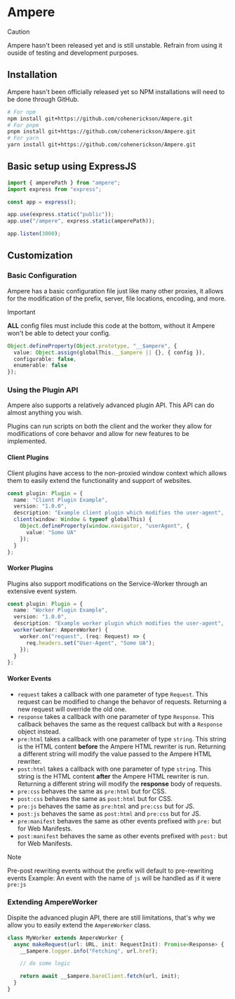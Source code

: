 # Ampere

> [!CAUTION]  
> Ampere hasn't been released yet and is still unstable. Refrain from using it ouside of testing and development purposes.

## Installation

Ampere hasn't been officially released yet so NPM installations will need to be done through GitHub.

```bash
# For npm
npm install git+https://github.com/cohenerickson/Ampere.git
# For pnpm
pnpm install git+https://github.com/cohenerickson/Ampere.git
# For yarn
yarn install git+https://github.com/cohenerickson/Ampere.git
```

## Basic setup using ExpressJS

```ts
import { amperePath } from "ampere";
import express from "express";

const app = express();

app.use(express.static("public"));
app.use("/ampere", express.static(amperePath));

app.listen(3000);
```

## Customization

### Basic Configuration

Ampere has a basic configuration file just like many other proxies, it allows for the modification of the prefix, server, file locations, encoding, and more.

> [!IMPORTANT]  
> **ALL** config files must include this code at the bottom, without it Ampere won't be able to detect your config.
>
> ```ts
> Object.defineProperty(Object.prototype, "__$ampere", {
>   value: Object.assign(globalThis.__$ampere || {}, { config }),
>   configurable: false,
>   enumerable: false
> });
> ```

### Using the Plugin API

Ampere also supports a relatively advanced plugin API. This API can do almost anything you wish.

Plugins can run scripts on both the client and the worker they allow for modifications of core behavor and allow for new features to be implemented.

#### Client Plugins

Client plugins have access to the non-proxied window context which allows them to easily extend the functionality and support of websites.

```ts
const plugin: Plugin = {
  name: "Client Plugin Example",
  version: "1.0.0",
  description: "Example client plugin which modifies the user-agent",
  client(window: Window & typeof globalThis) {
    Object.defineProperty(window.navigator, "userAgent", {
      value: "Some UA"
    });
  }
};
```

#### Worker Plugins

Plugins also support modifications on the Service-Worker through an extensive event system.

```ts
const plugin: Plugin = {
  name: "Worker Plugin Example",
  version: "1.0.0",
  description: "Example worker plugin which modifies the user-agent",
  worker(worker: AmpereWorker) {
    worker.on("request", (req: Request) => {
      req.headers.set("User-Agent", "Some UA");
    });
  }
};
```

#### Worker Events

- `request` takes a callback with one parameter of type `Request`. This request can be modified to change the behavor of requests. Returning a new request will override the old one.
- `response` takes a callback with one parameter of type `Response`. This callback behaves the same as the request callback but with a `Response` object instead.
- `pre:html` takes a callback with one parameter of type `string`. This string is the HTML content **before** the Ampere HTML rewriter is run. Returning a different string will modify the value passed to the Ampere HTML rewriter.
- `post:html` takes a callback with one parameter of type `string`. This string is the HTML content **after** the Ampere HTML rewriter is run. Returning a different string will modify the **response** body of requests.
- `pre:css` behaves the same as `pre:html` but for CSS.
- `post:css` behaves the same as `post:html` but for CSS.
- `pre:js` behaves the same as `pre:html` and `pre:css` but for JS.
- `post:js` behaves the same as `post:html` and `pre:css` but for JS.
- `pre:manifest` behaves the same as other events prefixed with `pre:` but for Web Manifests.
- `post:manifest` behaves the same as other events prefixed with `post:` but for Web Manifests.

> [!NOTE]  
> Pre-post rewriting events without the prefix will default to pre-rewriting events
> Example: An event with the name of `js` will be handled as if it were `pre:js`

### Extending AmpereWorker

Dispite the advanced plugin API, there are still limitations, that's why we allow you to easily extend the `AmpereWorker` class.

```ts
class MyWorker extends AmpereWorker {
  async makeRequest(url: URL, init: RequestInit): Promise<Response> {
    __$ampere.logger.info("Fetching", url.href);

    // do some logic

    return await __$ampere.bareClient.fetch(url, init);
  }
}
```
